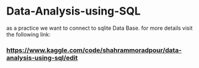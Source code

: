 # Data-Analysis-using-SQL
as a practice we want to connect to sqlite Data Base. for more details visit the following link:

### https://www.kaggle.com/code/shahrammoradpour/data-analysis-using-sql/edit
